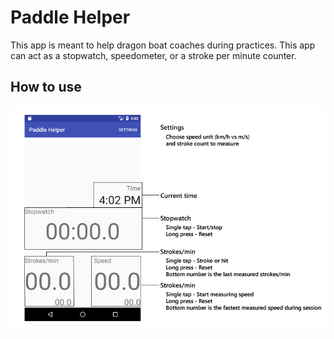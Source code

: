 # Paddle Helper

This app is meant to help dragon boat coaches during practices. This app can act as a stopwatch, speedometer, or a stroke per minute counter.

## How to use

![Main screen](./img/tutorial1.png)